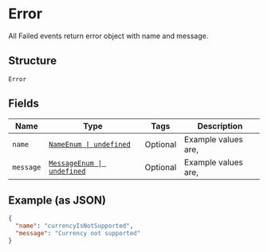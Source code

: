 
# Error

All Failed events return error object with name and message.

## Structure

`Error`

## Fields

| Name | Type | Tags | Description |
|  --- | --- | --- | --- |
| `name` | [`NameEnum \| undefined`](../../doc/models/name-enum.md) | Optional | Example values are, |
| `message` | [`MessageEnum \| undefined`](../../doc/models/message-enum.md) | Optional | Example values are, |

## Example (as JSON)

```json
{
  "name": "currencyIsNotSupported",
  "message": "Currency not supported"
}
```

